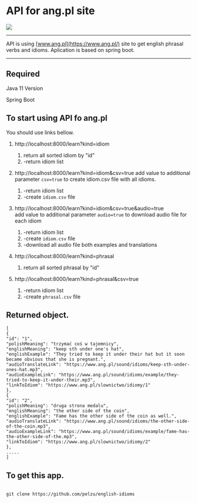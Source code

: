 # API for ang.pl site


<img src="https://www.ang.pl/img/mlogo-en.png">

----
API is using  [www.ang.pl](https://www.ang.pl/) site to get english phrasal verbs and idioms. Aplication is based on spring boot. 

----
## Required


Java 11 Version

Spring Boot


## To start using API fo ang.pl

You should use links bellow.

1. http://localhost:8000/learn?kind=idiom
   1. return all sorted idiom by "id"
   2. -return idiom list
2. http://localhost:8000/learn?kind=idiom&csv=true
   add value to additional parameter `csv=true` to create idiom.csv file with all idioms.  

   1. -return idiom list
   2. -create `idiom.csv` file
3. http://localhost:8000/learn?kind=idiom&csv=true&audio=true  
   add value to additional parameter `audio=true` to download audio file for each idiom  
   1. -return idiom list 
   2. -create `idiom.csv` file
   3. -download all audio file both examples and translations
4. http://localhost:8000/learn?kind=phrasal
   1. return all sorted phrasal by "id"
5. http://localhost:8000/learn?kind=phrasal&csv=true
   1. -return idiom list 
   2. -create `phrasal.csv` file

## Returned object.

```
[
{
"id": "1",
"polishMeaning": "trzymać coś w tajemnicy",
"englishMeaning": "keep sth under one's hat",
"englishExample": "They tried to keep it under their hat but it soon became obvious that she is pregnant.",
"audioTranslateLink": "https://www.ang.pl/sound/idioms/keep-sth-under-ones-hat.mp3",
"audioExampleLink": "https://www.ang.pl/sound/idioms/example/they-tried-to-keep-it-under-their.mp3",
"linkToIdiom": "https://www.ang.pl/slownictwo/idiomy/1"
},
{
"id": "2",
"polishMeaning": "druga strona medalu",
"englishMeaning": "the other side of the coin",
"englishExample": "Fame has the other side of the coin as well.",
"audioTranslateLink": "https://www.ang.pl/sound/idioms/the-other-side-of-the-coin.mp3",
"audioExampleLink": "https://www.ang.pl/sound/idioms/example/fame-has-the-other-side-of-the.mp3",
"linkToIdiom": "https://www.ang.pl/slownictwo/idiomy/2"
},
.....
]
```


## To get this app.

```

git clone https://github.com/pelzu/english-idioms

```

